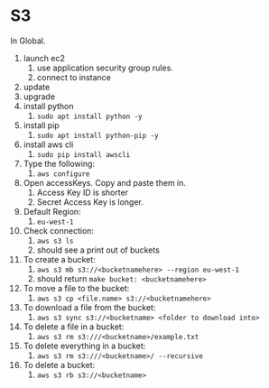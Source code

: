 # S3

In Global.

1. launch ec2
   1. use application security group rules.
   2. connect to instance
2. update
3. upgrade
4. install python
   1. `sudo apt install python -y`
5. install pip
   1. `sudo apt install python-pip -y`
6. install aws cli
   1. `sudo pip install awscli`
7. Type the following:
   1. `aws configure`
8. Open accessKeys. Copy and paste them in.
   1. Access Key ID is shorter
   2. Secret Access Key is longer.
9. Default Region:
   1.  `eu-west-1`
10. Check connection:
    1.  `aws s3 ls`
    2.  should see a print out of buckets
11. To create a bucket:
    1. `aws s3 mb s3://<bucketnamehere> --region eu-west-1`
    2. should return `make bucket: <bucketnamehere>`
12. To move a file to the bucket:
    1.  `aws s3 cp <file.name> s3://<bucketnamehere>`
13. To download a file from the bucket:
    1.  `aws s3 sync s3://<bucketname> <folder to download into>`
14. To delete a file in a bucket:
    1.  `aws s3 rm s3:///<bucketname>/example.txt`
15. To delete everything in a bucket:
    1.  `aws s3 rm s3:///<bucketname>/ --recursive`
16. To delete a bucket:
    1.  `aws s3 rb s3://<bucketname>`